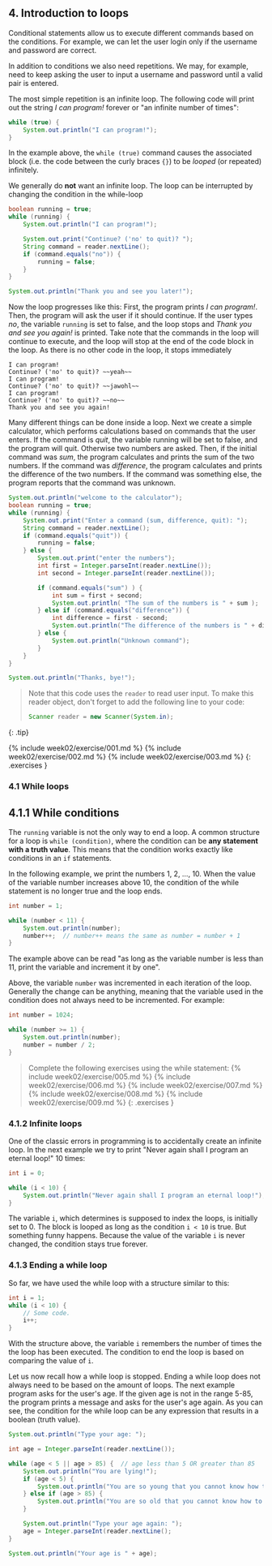 <!-- 4 was 2.1 -->
## 4. Introduction to loops

Conditional statements allow us to execute different commands based on the conditions. For example, we can let the user login only if the username and password are correct.

In addition to conditions we also need repetitions. We may, for example, need to keep asking the user to input a username and password until a valid pair is entered.

The most simple repetition is an infinite loop. The following code will print out the string *I can program!* forever or "an infinite number of times":

```java
while (true) {
    System.out.println("I can program!");
}
```

In the example above, the `while (true)` command causes the associated block (i.e. the code between the curly braces `{}`) to be *looped* (or repeated) infinitely.

We generally do **not** want an infinite loop. The loop can be interrupted by changing the condition in the while-loop

```java
boolean running = true;
while (running) {
    System.out.println("I can program!");

    System.out.print("Continue? ('no' to quit)? ");
    String command = reader.nextLine();
    if (command.equals("no")) {
        running = false;
    }
}

System.out.println("Thank you and see you later!");
```

Now the loop progresses like this: First, the program prints *I can program!*. Then, the program will ask the user if it should continue. If the user types *no*, the variable `running` is set to false, and the loop stops and *Thank you and see you again!* is printed. Take note that the commands in the loop will continue to execute, and the loop will stop at the end of the code block in the loop. As there is no other code in the loop, it stops immediately 

```output
I can program!
Continue? ('no' to quit)? ~~yeah~~
I can program!
Continue? ('no' to quit)? ~~jawohl~~
I can program!
Continue? ('no' to quit)? ~~no~~
Thank you and see you again!
```

Many different things can be done inside a loop. Next we create a simple calculator, which performs calculations based on commands that the user enters. If the command is *quit*, the variable running will be set to false, and the program will quit. Otherwise two numbers are asked. Then, if the initial command was *sum*, the program calculates and prints the sum of the two numbers. If the command was *difference*, the program calculates and prints the difference of the two numbers. If the command was something else, the program reports that the command was unknown.

```java
System.out.println("welcome to the calculator");
boolean running = true;
while (running) {
    System.out.print("Enter a command (sum, difference, quit): ");
    String command = reader.nextLine();
    if (command.equals("quit")) {
        running = false;
    } else {
        System.out.print("enter the numbers");
        int first = Integer.parseInt(reader.nextLine());
        int second = Integer.parseInt(reader.nextLine());

        if (command.equals("sum") ) {
            int sum = first + second;
            System.out.println( "The sum of the numbers is " + sum );
        } else if (command.equals("difference")) {
            int difference = first - second;
            System.out.println("The difference of the numbers is " + difference);
        } else {
            System.out.println("Unknown command");
        }
    }
}

System.out.println("Thanks, bye!");
```

> Note that this code uses the `reader` to read user input. To make this reader object, don't forget to add the following line to your code:
>
> ```java
> Scanner reader = new Scanner(System.in);
>```
>
{: .tip}

{% include week02/exercise/001.md %}
{% include week02/exercise/002.md %}
{% include week02/exercise/003.md %}
{: .exercises }

### 4.1 While loops

## 4.1.1 While conditions

The `running` variable is not the only way to end a loop. A common structure for a loop is `while (condition)`, where the condition can be **any statement with a truth value**. This means that the condition works exactly like conditions in an `if` statements.

In the following example, we print the numbers 1, 2, …, 10. When the value of the variable number increases above 10, the condition of the while statement is no longer true and the loop ends.

```java
int number = 1;

while (number < 11) {
    System.out.println(number);
    number++;  // number++ means the same as number = number + 1
}
```

The example above can be read "as long as the variable number is less than 11, print the variable and increment it by one".

Above, the variable `number` was incremented in each iteration of the loop. Generally the change can be anything, meaning that the variable used in the condition does not always need to be incremented. For example:

```java
int number = 1024;

while (number >= 1) {
    System.out.println(number);
    number = number / 2;
}
```

>Complete the following exercises using the while statement:
{% include week02/exercise/005.md %}
{% include week02/exercise/006.md %}
{% include week02/exercise/007.md %}
{% include week02/exercise/008.md %}
{% include week02/exercise/009.md %}
{: .exercises }


### 4.1.2 Infinite loops

One of the classic errors in programming is to accidentally create an infinite loop. In the next example we try to print "Never again shall I program an eternal loop!" 10 times:

```java
int i = 0;

while (i < 10) {
    System.out.println("Never again shall I program an eternal loop!");
}
```

The variable `i`, which determines is supposed to index the loops, is initially set to 0. The block is looped as long as the condition `i < 10` is true. But something funny happens. Because the value of the variable `i` is never changed, the condition stays true forever.

### 4.1.3 Ending a while loop

So far, we have used the while loop with a structure similar to this:

```java
int i = 1;
while (i < 10) {
    // Some code.
    i++;
}
```

With the structure above, the variable `i` remembers the number of times the the loop has been executed. The condition to end the loop is based on comparing the value of `i`.

Let us now recall how a while loop is stopped. Ending a while loop does not always need to be based on the amount of loops. The next example program asks for the user's age. If the given age is not in the range 5-85, the program prints a message and asks for the user's age again. As you can see, the condition for the while loop can be any expression that results in a boolean (truth value).

```java
System.out.println("Type your age: ");

int age = Integer.parseInt(reader.nextLine());

while (age < 5 || age > 85) {  // age less than 5 OR greater than 85
    System.out.println("You are lying!");
    if (age < 5) {
        System.out.println("You are so young that you cannot know how to write!");
    } else if (age > 85) {
        System.out.println("You are so old that you cannot know how to use a computer!");
    }

    System.out.println("Type your age again: ");
    age = Integer.parseInt(reader.nextLine();
}

System.out.println("Your age is " + age);
```

